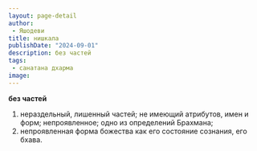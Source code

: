 ```yaml
---
layout: page-detail
author:
 - Яшодеви
title: нишкала
publishDate: "2024-09-01"
description: без частей
tags:
 - санатана дхарма
image: 
---
```


__без частей__
1) нераздельный, лишенный частей; не имеющий атрибутов, имен и форм; непроявленное; одно из определений Брахмана;
2) непроявленная форма божества как его состояние сознания, его бхава.

